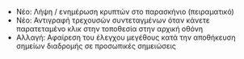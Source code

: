 - Νέo: Λήψη / ενημέρωση κρυπτών στο παρασκήνιο (πειραματικό)
- Νέo: Αντιγραφή τρεχουσών συντεταγμένων όταν κάνετε παρατεταμένο κλικ στην τοποθεσία στην αρχική οθόνη
- Αλλαγή: Αφαίρεση του έλεγχου μεγέθους κατά την αποθήκευση σημείων διαδρομής σε προσωπικές σημειώσεις

